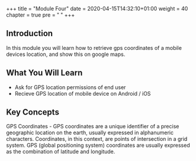 +++
title = "Module Four"
date = 2020-04-15T14:32:10+01:00
weight = 40
chapter = true
pre = "<b> </b>"
+++

## Introduction
In this module you will learn how to retrieve gps coordinates of a mobile devices location, and show this on google maps.

## What You Will Learn
* Ask for GPS location permissions of end user
* Recieve GPS location of mobile device on Android / iOS

## Key Concepts
GPS Coordinates - GPS coordinates are a unique identifier of a precise geographic location on the earth, usually expressed in alphanumeric characters. Coordinates, in this context, are points of intersection in a grid system. GPS (global positioning system) coordinates are usually expressed as the combination of latitude and longitude.
